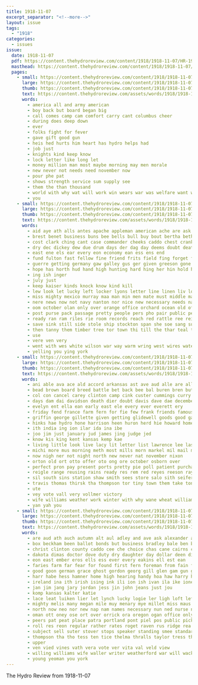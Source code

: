 ```yaml
---
title: 1918-11-07
excerpt_separator: "<!--more-->"
layout: issue
tags:
  - "1918"
categories:
  - issues
issue:
  date: 1918-11-07
  pdf: https://content.thehydroreview.com/content/1918/1918-11-07/HR-1918-11-07.pdf
  masthead: https://content.thehydroreview.com/content/1918/1918-11-07/masthead/HR-1918-11-07.jpg
  pages:
    - small: https://content.thehydroreview.com/content/1918/1918-11-07/small/HR-1918-11-07-01.jpg
      large: https://content.thehydroreview.com/content/1918/1918-11-07/large/HR-1918-11-07-01.jpg
      thumb: https://content.thehydroreview.com/content/1918/1918-11-07/thumbnails/HR-1918-11-07-01.jpg
      text: https://content.thehydroreview.com/assets/words/1918/1918-11-07/HR-1918-11-07-01.txt
      words:
        - america all and army american
        - boy back but board began big
        - call comes camp cam comfort carry cant columbus cheer
        - during does deep down
        - ever
        - folks fight for fever
        - gave gift good gun
        - heis hed hurts him heart has hydro helps had
        - job just
        - knights kind keep know
        - lock letter like long let
        - money million man most maybe morning may men morale
        - new never not needs need november now
        - pour phe pat
        - shows strength service sum supply see
        - them the than thousand
        - world with why wat will work win wears war was welfare want word
        - you
    - small: https://content.thehydroreview.com/content/1918/1918-11-07/small/HR-1918-11-07-02.jpg
      large: https://content.thehydroreview.com/content/1918/1918-11-07/large/HR-1918-11-07-02.jpg
      thumb: https://content.thehydroreview.com/content/1918/1918-11-07/thumbnails/HR-1918-11-07-02.jpg
      text: https://content.thehydroreview.com/assets/words/1918/1918-11-07/HR-1918-11-07-02.txt
      words:
        - aid aye ath alls antes apache appleman american ache are ask and allbert ain able all ata
        - brest benet business buns bee bells bull buy bout bertha bethel been box bate began burns book beene better but blow bund boys big bridgeport back both bath brown bridge brush bow boom block brought bot ben bag boat bae
        - cost clark ching cant case commander cheeks caddo chest crank couch carpenter county came cable cripple call credit chia clear chips consul crosswhite camp city cassard can cotton cure come coffey cold con cook car cross cock course
        - dry dec dickey dew due drum days der dag day deems doubt death dust dock deck date duck done dice down depew door
        - east ene els ear every eon economy ean ess ens end
        - fund fulton fast fellow fine friend frits field fing forget fand force flag french full falling freedom found friends fil favorite first fon farm fun few from for fish fae
        - guerre getting germany gaw galley gus ger given greeson gone goods german georgie gal gunner guns glass garby going good
        - hope has horth hud hand high hunting hard hing her hin hold hed him hook hammock hess holsted homes health hurt hooks heard hydro hyde how heart had hot hor home head house
        - ing ish inger
        - july just
        - keep kaiser kinds knock know kind kill
        - lew look let lucky left locker lyons letter line linen liv lorn long ley lot last limes lad little leas land lines lately labor leonard loren
        - miss mighty mexico murray maa man min men mate must middle mau mines martin mete meals medal mouse means mail many made matter more marshall mules morning money most minis much mean morn mak monday mans mun
        - nere news now not navy nanton nor nice new necessary needs nazaire northup names nee never near name nov nas
        - oom october olan only over orange office orchard ocean old off
        - post purse pack passage pretty people pers pho pair public pean peach pals past price peak pare pao pipes port peace part phe power pow point pam place
        - ready ran ram riles rie room records reach red rattle ree rein ras rullman round russel real roll
        - save sink still side stole ship stockton span she soe sang sur sylvester stores sade stand sale sedan sam sun saturday sear spells shiver service sae stuck sane shoot stuff sal seems sanne styles saw streets shoulders slate stamps sea show see sat swam strange shorter shook school sho sing sunday standard sailors second signs seen staph stay say scarce sali sick schwein sister soon
        - then tanny them timber tree tor town thi till the thar teal thur toward taken thing tater tho trom teen tramp table tine than takes thomason tim thy thad tam thery tha take tate tee
        - use
        - vere ven very
        - went with wes white wilson war way warm wring west wires water was well work won why washington word week washer wife want wooden weather while win ward will wash
        - yelling you ying york
    - small: https://content.thehydroreview.com/content/1918/1918-11-07/small/HR-1918-11-07-03.jpg
      large: https://content.thehydroreview.com/content/1918/1918-11-07/large/HR-1918-11-07-03.jpg
      thumb: https://content.thehydroreview.com/content/1918/1918-11-07/thumbnails/HR-1918-11-07-03.jpg
      text: https://content.thehydroreview.com/assets/words/1918/1918-11-07/HR-1918-11-07-03.txt
      words:
        - ani able ava ace ald accord arkansas ast ave aud alle are all american allen ane and
        - bead brown board breed battle bet back bee bal buren bren but bere blaine big books basa begin bring boe burnell born bay bickel brother begun bina brothers both been bark besa boys
        - col con cancel carey clinton camp cink custer cummings curry clyde clark cold cox cen cote come colony clerk car christian choice charles canon coats champion cake city camps cloud chas can county company cat collier came
        - days dam dai davidson death dier doubt davis dave dae december dinner during dew day duty don die del
        - evelyn ent ella ean early east ele every ever everett ery
        - friday fend france farm fern for fie few frank friends famous fins fay fell french faith faxon fella filer fer foti from fain
        - griffin george gillette given getting glidewell goods good gas glass grace gor general gane
        - hinks hae hydro hone harrison heen huron herd hie howard home hinton howe hamilton hest henry honey hed hoy hon high her hing halt hey had has haas him holderman
        - ith india ing ion ilar ida ina ibe
        - joo jim just january jud james jing judge jed
        - know kis king kent kansas kemp kae
        - living little look live lacy lit letter list lawrence lee last lett like line leroy les ling light lime leo
        - michi more mus morning meth most mills morn markel mil mail might mex mary mada mea may monday mas made miss
        - now nigh ner not night north new never nat november nixon
        - orton old ort otto offer oto ong ore october osborn over
        - perfect pron pay present ports pretty pie poll patient purchase public pane pilon pro private
        - reigle range reusing rains ready res rem red reyes reeson ray rants rival renato reeds ratliff
        - sil south sins station shaw smith sees store salo sith seifert sheriff season shor sports sat saas swing saving she sunday sana states sale scott sergent saa sen soe state sea soon seven sales saturday siefert sine starkweather son send see suits school show stockton style sell student stunz surprise solas seen slate still spencer said short six
        - travis thomas thirsk tha thompson tor tiny town them take tone the tee tober than texas tea teat tam trom taylor tram toc tho try thrall tang teal thy thee tian
        - ute
        - vey vote vall very vollmer victory
        - wife williams weather work winter with why wane wheat william walley war well was weatherford woods win word while willits weeks wat want wine washington wonder will west waller week write walter
        - yan yah you
    - small: https://content.thehydroreview.com/content/1918/1918-11-07/small/HR-1918-11-07-04.jpg
      large: https://content.thehydroreview.com/content/1918/1918-11-07/large/HR-1918-11-07-04.jpg
      thumb: https://content.thehydroreview.com/content/1918/1918-11-07/thumbnails/HR-1918-11-07-04.jpg
      text: https://content.thehydroreview.com/assets/words/1918/1918-11-07/HR-1918-11-07-04.txt
      words:
        - are aud ath auch autumn alt aul adley and ave ask alexander all ace ater amer able ang allen arin ale ain american ana agent artes ane ago arth als ach ady ache
        - box beckham been ballot bonds but business bradley bale ben bows base bang burkhalter boy bet broad brown brine barber buy brane board ban bear ball best black bill beare branch ber bur bon bank born boys birth bor
        - christ clinton county caddo cee che choice chas cane cairns cos cotton corn christmas calle curtis cartwright celine cail cove cha carton clear cross cope come car charles company con city cox cannon clyde course cart claud cases cami candies
        - dakota dimas doctor dove duty dry daughter day dollar deen ditmore dinner davenport dan down days
        - eon east ember eros ells ess ever every eakins ell est ean
        - faries farm far fear for found first fern foreman from fain full fore fine ford falling feito frost folks fost few file fest fare friends feller fee fry fuel fall fan
        - good goon german grace ghost gordon georg gill glen gam gun glenn getting glas guy going
        - harr habe hess hamner home high hearing handy hoa haw harry haan helen ham hei hay hey hae hin hor her herndon how hinder hydro hands hoder henry hair heen hawkins haugh held haine hatfield hie had hager hea hendrix honor has hamilton husband him hatter hinton hane head hand
        - ireland ina ith irish ising ink ili ion ish ivan ila ike ione ing ice ita
        - jan jim jang jary jordan jess jin john jeans just jou
        - komp kansas kalter katie
        - lace leat luiken lier let lynch lucky logie ler ligh loft left label landing little lot last live lynn lake len lon
        - mighty melis many megan mile muy menary mye millet miss maus mal millon mills mio ming mew med manning monday more mary mankin mitts mound moe money milley may merry mankins made must
        - north now neo nor new nap nam names necessary nun ned nurse neta neigh november nol ner night niehues nore nine not name nere nov nas nee numbers nigh nen navy
        - oman ott oney ose ort over orrick ora oregon ogan office only oro onal ore old
        - peers pat peat place patra portland pont piel pos public pickle port peg pete pear pan paul phe pote pers pate prost pee poss pase pitzer paper pani potters pieper pel parin pies pon piece phyliss phyllis poller pay price pola pack preacher pet pall pile pounds pas
        - roll res reon regular rather rates roget raven rus ridge rea ren robertson red ron rann rat rail roe roles russell rand ready ree roy
        - subject sell suter stover stops speaker standing smee standard sear sat son sale supply stall saturday shall sul smith stay shanks sie sun six sparkle sewing sical said sha sweet steel stamps snyder siefer staples seats smaller scott san school sick still spor second seifert spain sunday sali soon shanley save stampe sting sea seaton
        - thompson tha tho tess ten tice thelma thralls taylor tress thar tene tome the taal teal tau tobe tale turer tien toe tonic tor than ton trom tee tye tenas tay tana tat touch take triplett tea tio tell tim
        - upper
        - ven vied vines vath vera vote ver vita val veld view
        - willing williams wife waller writer weatherford war will wack well world whit ware weather west wyatt wen wenk weight way week willis wien walter with win ways wilt worth words wooden wily was wit wort wil while winter
        - young yeoman you york
---
```


The Hydro Review from 1918-11-07

<!--more-->

